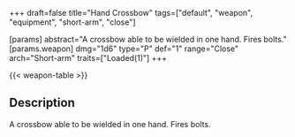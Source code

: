 +++
draft=false
title="Hand Crossbow"
tags=["default", "weapon", "equipment", "short-arm", "close"]

[params]
  abstract="A crossbow able to be wielded in one hand. Fires bolts."
  [params.weapon]
    dmg="1d6"
    type="P"
    def="1"
    range="Close"
    arch="Short-arm"
    traits=["Loaded(1)"]
+++

{{< weapon-table >}}

## Description
A crossbow able to be wielded in one hand. Fires bolts.
